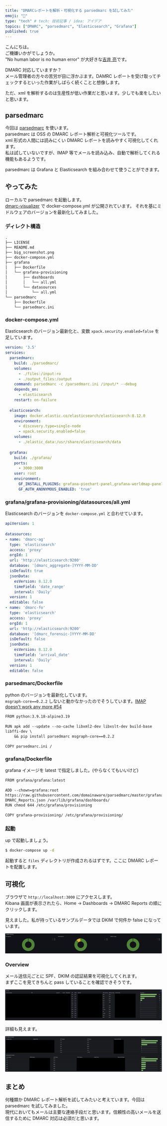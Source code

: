 ```yaml
---
title: "DMARCレポートを解析・可視化する parsedmarc を試してみた"
emoji: "🙌"
type: "tech" # tech: 技術記事 / idea: アイデア
topics: ["DMARC", "parsedmarc", "Elasticsearch", "Grafana"]
published: true
---
```

こんにちは。  
ご機嫌いかがでしょうか。  
"No human labor is no human error" が大好きな[吉井 亮](https://twitter.com/YoshiiRyo1)です。  

DMARC 対応していますか？  
メール管理者の方々の苦労が目に浮かぶます。DAMRC レポートを受け取ってチェックするといった作業がしばらく続くことと想像します。  

ただ、xml を解析するのは生産性が低い作業だと思います。少しでも楽をしたいと思います。  

## parsedmarc

今回は [parsedmarc](https://domainaware.github.io/parsedmarc/) を使います。  
parsedmarc は OSS の DMARC レポート解析と可視化ツールです。  
xml 形式の人間には読みにくい DMARC レポートを読みやすく可視化してくれます。  
私は試していないですが、IMAP 等でメールを読み込み、自動で解析してくれる機能もあるようです。  

parsedmarc は Grafana と Elasticsearch を組み合わせて使うことができます。  

## やってみた

ローカルで parsedmarc を起動します。  
[dmarc-visualizer](https://github.com/debricked/dmarc-visualizer) で docker-compose.yml が公開されています。
それを基にミドルウェアのバージョンを最新化してみました。    

### ディレクト構造

```
.
├── LICENSE
├── README.md
├── big_screenshot.png
├── docker-compose.yml
├── grafana
│   ├── Dockerfile
│   └── grafana-provisioning
│       ├── dashboards
│       │   └── all.yml
│       └── datasources
│           └── all.yml
└── parsedmarc
    ├── Dockerfile
    └── parsedmarc.ini
```

### docker-compose.yml

Elasticsearch のバージョン最新化と、変数 `xpack.security.enabled=false` を足しています。  

```xml:docker-compose.yml
version: '3.5'
services:
  parsedmarc:
    build: ./parsedmarc/
    volumes:
      - ./files:/input:ro
      - ./output_files:/output
    command: parsedmarc -c /parsedmarc.ini /input/* --debug
    depends_on:
      - elasticsearch
    restart: on-failure

  elasticsearch:
    image: docker.elastic.co/elasticsearch/elasticsearch:8.12.0
    environment:
      - discovery.type=single-node
      - xpack.security.enabled=false
    volumes:
      - ./elastic_data:/usr/share/elasticsearch/data

  grafana:
    build: ./grafana/
    ports:
      - 3000:3000
    user: root
    environment:
      GF_INSTALL_PLUGINS: grafana-piechart-panel,grafana-worldmap-panel
      GF_AUTH_ANONYMOUS_ENABLED: 'true'
```

### grafana/grafana-provisioning/datasources/all.yml

Elasticsearch のバージョンを `docker-compose.yml` と合わせています。  

```yml:grafana/grafana-provisioning/datasources/all.yml
apiVersion: 1

datasources:
- name: 'dmarc-ag'
  type: 'elasticsearch'
  access: 'proxy'
  orgId: 1
  url: 'http://elasticsearch:9200'
  database: '[dmarc_aggregate-]YYYY-MM-DD'
  isDefault: true
  jsonData:
    esVersion: 8.12.0
    timeField: 'date_range'
    interval: 'Daily'
  version: 1
  editable: false
- name: 'dmarc-fo'
  type: 'elasticsearch'
  access: 'proxy'
  orgId: 1
  url: 'http://elasticsearch:9200'
  database: '[dmarc_forensic-]YYYY-MM-DD'
  isDefault: false
  jsonData:
    esVersion: 8.12.0
    timeField: 'arrival_date'
    interval: 'Daily'
  version: 1
  editable: false
```

### parsedmarc/Dockerfile

python のバージョンを最新化しています。  
```msgraph-core==0.2.2``` しないと動かなかったのでそうしています。[IMAP doesn't work any more #54](https://github.com/debricked/dmarc-visualizer/issues/54)  

```dockerfile:parsedmarc/Dockerfile
FROM python:3.9.18-alpine3.19

RUN apk add --update --no-cache libxml2-dev libxslt-dev build-base libffi-dev \
    && pip install parsedmarc msgraph-core==0.2.2

COPY parsedmarc.ini /
```

### grafana/Dockerfile

grafana イメージを latest で指定しました。(やらなくてもいいけど)  

```dockerfile:grafana/Dockerfile
FROM grafana/grafana:latest

ADD --chown=grafana:root https://raw.githubusercontent.com/domainaware/parsedmarc/master/grafana/Grafana-DMARC_Reports.json /var/lib/grafana/dashboards/
RUN chmod 644 /etc/grafana/provisioning

COPY grafana-provisioning/ /etc/grafana/provisioning/
```

### 起動

up で起動しましょう。  

```bash
$ docker-compose up -d
```

起動すると `files` ディレクトリが作成されるはずです。ここに DMARC レポートを配置します。  

## 可視化

ブラウザで `http://localhost:3000` にアクセスします。  
Kibana 画面が表示されたら、Home → Dashboards → DMARC Reports の順にクリックします。  

見えました。私が持っているサンプルデータでは DKIM で何件か false になっています。  

![Alt text](/images/parsedmarc_summary.png)  

### Overview

メール送信元ごとに SPF、DKIM の認証結果を可視化してくれます。  
まずここを見てきちんと pass していることを確認できそうです。  

![Alt text](/images/parsedmarc_overview.png)

詳細も見えます。  

![Alt text](/images/parsedmarc_detail.png)

## まとめ

何種類か DMARC レポート解析を試してみたいと考えています。今回は parsedmarc を試してみました。  
現代においてもメールは主要な連絡手段だと思います。信頼性の高いメールを送信するために DMARC 対応は必須だと思います。  

